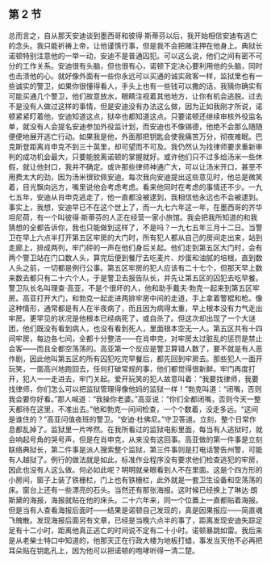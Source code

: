 ## 第 2 节

总而言之，自从那天安迪谈到墨西哥和彼得·斯蒂芬以后，我开始相信安迪有逃亡的念头。我只能祈祷上帝，让他谨慎行事，但是我不会把赌注押在他身上。典狱长诺顿特别注意他的一举一动，安迪不是普通囚犯。可以这么说，他们之间有密不可分的工作关系。安迪很有头脑，但也很有心，诺顿下定决心要利用他的头脑，同时也击溃他的心。就好像外面有一些你永远可以买通的诚实政客一样，监狱里也有一些诚实的警卫，如果你很懂得看人，手头上也有一些钱可以撒的话，我猜你确实有可能买通几个警卫，他们故意放水，眼睛注视着其他地方，让你有机会逃脱。过去不是没有人做过这样的事情，但是安迪没有办法这么做，因为正如我刚才所说，诺顿紧紧盯着他，安迪知道这点，狱卒也都知道这点。只要诺顿还继续审核外役监名单，就没有人会提名安迪参加外役监计划，而安迪也不像锡德，他绝不会那么随随便便地展开逃亡行动。如果我是他，外面那把钥匙会使我痛苦万分，彻夜难眠。巴克斯登距离肖申克不到三十英里，却可望而不可及。我仍然认为找律师要求重新审判的成功机会最大，只要能脱离诺顿的掌握就好。或许他们只不过多给汤米一些休假，就让他封口，我并不确定。或许那些律师神通广大，可以让汤米开口，甚至不用费太大的劲，因为汤米很钦佩安迪。每次我向安迪提出这些意见时，他总是微笑着，目光飘向远方，嘴里说他会考虑考虑。看来他同时在考虑的事情还不少。一九七五年，安迪从肖申克逃走了，他一直都没被逮到，我相信他永远也不会被逮到。事实上，我想，安迪早已不在这个世上了，而一九七六年这一年，在墨西哥的齐华坦尼荷，有一个叫彼得·斯蒂芬的人正在经营一家小旅馆。我会把我所知道的和我猜想的全都告诉你，我也只能做到这样了，不是吗？一九七五年三月十二日。当警卫在早上六点半打开第五区牢房的大门时，所有犯人都从自己的房间走出来，站到走廊上，排成两列，牢门砰的一声在他们身后关起。他们走到第五区大门时，会有两个警卫站在门口数人头，算完后便到餐厅去吃麦片、炒蛋和油腻的培根。直到数人头之前，一切都是例行公事。第五区牢房的犯人应该有二十七个，但那天早上数来数去都只有二十六个人，于是警卫去报告队长，并先让第五区的囚犯去吃早餐。警卫队长名叫理查·高亚，不是个很坏的人，他和助手戴夫·勃克一起来到第五区牢房。高亚打开大门，和勃克一起走进两排牢房中间的走道，手上拿着警棍和枪。像这种情形，通常都是有人在半夜病了，而且因为病得太重，早上根本没有力气走出牢房。更罕见的状况是他根本已经病死了，或自杀了。但这次却出现了一个大谜团，他们既没有看到病人，也没有看到死人，里面根本空无一人。第五区共有十四间牢房，每边各七间，全都十分整洁——在肖申克，对牢房太过脏乱的惩罚是禁止会客——而且全都空荡荡的。高亚第一个反应是警卫算错人数了，要不就是有人恶作剧，因此他叫第五区的所有囚犯吃完早餐后，都先回到牢房去。那些犯人一面开玩笑，一面高兴地跑回去，任何打破常规的事，他们都觉得很新鲜。牢门再度打开，犯人一一走进去，牢门关起。爱开玩笑的犯人故意叫着：“我要找律师，我要找律师，你们怎么可以把监狱管理得像他妈的监狱一样！”勃克叫道：“闭嘴，否则我会要你好看。”那人喊道：“我操你老婆。”高亚说：“你们全都闭嘴，否则今天一整天都待在这里，不准出去。”他和勃克一间间检查，一个个数着，没走多远。“这间是谁住的？”高亚问值夜班的警卫。“安迪·杜佛尼。”守卫答道。立刻，整个日常作息都乱掉了。监狱里一片哗然。在我所看过的监狱电影里面，每当有人逃狱时，就会响起号角的哭号声，但是在肖申克，从来没有这回事。高亚做的第一件事是立刻联络典狱长，第二件事是派人搜索整个监狱，第三件事则是打电话警告州警，可能有人越狱了。例行的做法就是如此，标准作业程序没有要求他们检查逃犯的牢房，因此也没有人这么做。何必如此呢？明明就亲眼看到人不在里面。这是个四方形的小房间，窗子上装了铁栅栏，门上也有铁栅栏，此外就是一套卫生设备和空荡荡的床。窗台上还有一些漂亮的石头。当然还有那张海报。这时候已经换上了琳达·朗斯黛的海报，海报就贴在他的床头。二十六年来，同一个位置上一直都贴着海报。但是当有人查看海报后面时——结果是诺顿自己发现的，真是因果报应——简直魂飞魄散。发现海报后面另有文章，已经是当晚六点半的事了，距离发现安迪失踪足足有十二小时，距离他真正逃亡的时间说不定有二十小时。诺顿暴跳如雷。我后来是从老柴士特口中知道的，他那天正在行政大楼为地板打蜡，事发当天他不必再把耳朵贴在钥匙孔上，因为他可以把诺顿的咆哮听得一清二楚。